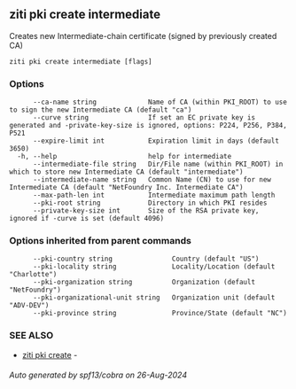 ## ziti pki create intermediate

Creates new Intermediate-chain certificate (signed by previously created CA)

```
ziti pki create intermediate [flags]
```

### Options

```
      --ca-name string             Name of CA (within PKI_ROOT) to use to sign the new Intermediate CA (default "ca")
      --curve string               If set an EC private key is generated and -private-key-size is ignored, options: P224, P256, P384, P521
      --expire-limit int           Expiration limit in days (default 3650)
  -h, --help                       help for intermediate
      --intermediate-file string   Dir/File name (within PKI_ROOT) in which to store new Intermediate CA (default "intermediate")
      --intermediate-name string   Common Name (CN) to use for new Intermediate CA (default "NetFoundry Inc. Intermediate CA")
      --max-path-len int           Intermediate maximum path length
      --pki-root string            Directory in which PKI resides
      --private-key-size int       Size of the RSA private key, ignored if -curve is set (default 4096)
```

### Options inherited from parent commands

```
      --pki-country string               Country (default "US")
      --pki-locality string              Locality/Location (default "Charlotte")
      --pki-organization string          Organization (default "NetFoundry")
      --pki-organizational-unit string   Organization unit (default "ADV-DEV")
      --pki-province string              Province/State (default "NC")
```

### SEE ALSO

* [ziti pki create](../create.md)	 - 

###### Auto generated by spf13/cobra on 26-Aug-2024
